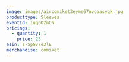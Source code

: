 ```yaml
---
image: images/aircomiket3eyme67nvoaasyqk.jpg
producttype: Sleeves
eventId: iuq6O2mCN
pricings:
  - quantity: 1
    price: 25
asin: s-SpGv7e3lE
merchandise: comiket
---
```


